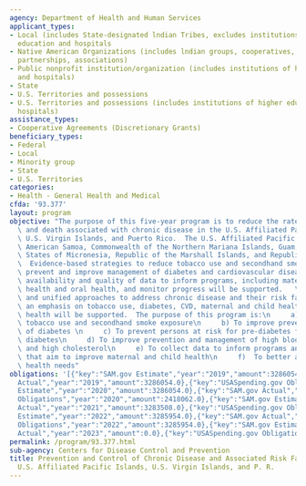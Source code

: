 ```yaml
---
agency: Department of Health and Human Services
applicant_types:
- Local (includes State-designated lndian Tribes, excludes institutions of higher
  education and hospitals
- Native American Organizations (includes lndian groups, cooperatives, corporations,
  partnerships, associations)
- Public nonprofit institution/organization (includes institutions of higher education
  and hospitals)
- State
- U.S. Territories and possessions
- U.S. Territories and possessions (includes institutions of higher education and
  hospitals)
assistance_types:
- Cooperative Agreements (Discretionary Grants)
beneficiary_types:
- Federal
- Local
- Minority group
- State
- U.S. Territories
categories:
- Health - General Health and Medical
cfda: '93.377'
layout: program
objective: "The purpose of this five-year program is to reduce the rates of disability\
  \ and death associated with chronic disease in the U.S. Affiliated Pacific Islands,\
  \ U.S. Virgin Islands, and Puerto Rico.  The U.S. Affiliated Pacific Islands include\
  \ American Samoa, Commonwealth of the Northern Mariana Islands, Guam, Federated\
  \ States of Micronesia, Republic of the Marshall Islands, and Republic of Palau.\
  \  Evidence-based strategies to reduce tobacco use and secondhand smoke exposure,\
  \ prevent and improve management of diabetes and cardiovascular disease (CVD), improve\
  \ availability and quality of data to inform programs, including maternal and child\
  \ health and oral health, and monitor progress will be supported.   \nCross-cutting\
  \ and unified approaches to address chronic disease and their risk factors, with\
  \ an emphasis on tobacco use, diabetes, CVD, maternal and child health, and oral\
  \ health will be supported.  The purpose of this program is:\n     a) To reduce\
  \ tobacco use and secondhand smoke exposure\n     b) To improve prevention and management\
  \ of diabetes \n     c) To prevent persons at risk for pre-diabetes from developing\
  \ diabetes\n     d) To improve prevention and management of high blood pressure\
  \ and high cholesterol\n     e) To collect data to inform programs and policies\
  \ that aim to improve maternal and child health\n     f)  To better address oral\
  \ health needs"
obligations: '[{"key":"SAM.gov Estimate","year":"2019","amount":3286054.0},{"key":"SAM.gov
  Actual","year":"2019","amount":3286054.0},{"key":"USASpending.gov Obligations","year":"2019","amount":2418062.0},{"key":"SAM.gov
  Estimate","year":"2020","amount":3286054.0},{"key":"SAM.gov Actual","year":"2020","amount":3286054.0},{"key":"USASpending.gov
  Obligations","year":"2020","amount":2418062.0},{"key":"SAM.gov Estimate","year":"2021","amount":3283508.0},{"key":"SAM.gov
  Actual","year":"2021","amount":3283508.0},{"key":"USASpending.gov Obligations","year":"2021","amount":3283508.0},{"key":"SAM.gov
  Estimate","year":"2022","amount":3285954.0},{"key":"SAM.gov Actual","year":"2022","amount":3285954.0},{"key":"USASpending.gov
  Obligations","year":"2022","amount":3285954.0},{"key":"SAM.gov Estimate","year":"2023","amount":3283508.0},{"key":"SAM.gov
  Actual","year":"2023","amount":0.0},{"key":"USASpending.gov Obligations","year":"2023","amount":3283508.0}]'
permalink: /program/93.377.html
sub-agency: Centers for Disease Control and Prevention
title: Prevention and Control of Chronic Disease and Associated Risk Factors in the
  U.S. Affiliated Pacific Islands, U.S. Virgin Islands, and P. R.
---
```

